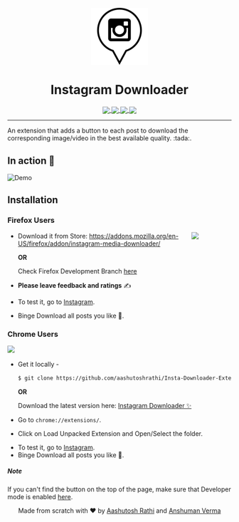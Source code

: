 <p align="center"><img src="img/icon-128x128.png" align="center" width="128"><p>

<h1 align="center"> Instagram Downloader </h1> 
<p align="center">
<a href="https://travis-ci.org/aashutoshrathi/Insta-Downloader-Extension">
    <img src="https://img.shields.io/travis/aashutoshrathi/Insta-Downloader-Extension/master.svg?style=for-the-badge" align="center">
</a>
<a href="https://addons.mozilla.org/en-US/firefox/addon/instagram-media-downloader/">
    <img src="https://img.shields.io/amo/d/instagram-media-downloader.svg?style=for-the-badge" align="center">
</a>
<a href="https://addons.mozilla.org/en-US/firefox/addon/instagram-media-downloader/">
    <img src="https://img.shields.io/amo/users/instagram-media-downloader.svg?style=for-the-badge" align="center">
</a>
<a href="/LICENSE">
    <img src="https://img.shields.io/github/license/aashutoshrathi/Insta-Downloader-Extension.svg?style=for-the-badge" align="center">
</a>
</p>
<hr>
An extension that adds a button to each post to download the corresponding image/video in the best available quality. :tada:.

## In action :movie_camera:

![Demo](https://media.giphy.com/media/3ohs4rvNk4punuQAta/giphy.gif)

## Installation

### Firefox Users

[<img src="https://upload.wikimedia.org/wikipedia/commons/thumb/6/67/Firefox_Logo%2C_2017.svg/2000px-Firefox_Logo%2C_2017.svg.png" align="right" width="90">](https://addons.mozilla.org/en-US/firefox/addon/instagram-media-downloader/)

- Download it from Store: https://addons.mozilla.org/en-US/firefox/addon/instagram-media-downloader/

  **OR**

  Check Firefox Development Branch [here](https://github.com/aashutoshrathi/Insta-Downloader-Extension/tree/firefox)

- **Please leave feedback and ratings** ✍️
- To test it, go to [Instagram](https://www.instagram.com).
- Binge Download all posts you like :rocket:.

### Chrome Users

[<img src="https://developer.chrome.com/webstore/images/ChromeWebStore_BadgeWBorder_v2_496x150.png" width="250">](https://chrome.google.com/webstore/detail/instagram-downloader/docnhedbkcepcpcjnlghoddaofndgadb/)

- Get it locally -

  ```sh
  $ git clone https://github.com/aashutoshrathi/Insta-Downloader-Extension.git
  ```

  **OR**

  Download the latest version here: [Instagram Downloader ✨](https://github.com/aashutoshrathi/Insta-Downloader-Extension/archive/master.zip)

- Go to `chrome://extensions/`.
- Click on Load Unpacked Extension and Open/Select the folder.

* To test it, go to [Instagram](https://www.instagram.com).
* Binge Download all posts you like :rocket:.

##### Note

If you can't find the button on the top of the page, make sure that Developer mode is enabled [here](https://developer.chrome.com/extensions/faq#faq-dev-01).

<p align="center"> Made from scratch with ❤ by <a href="https://github.com/aashutoshrathi">Aashutosh Rathi</a> and <a href="https://github.com/anshumanv">Anshuman Verma</a> </p>
